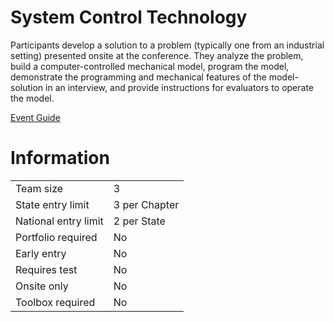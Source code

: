 # System Control Technology

Participants develop a solution to a problem (typically one
from an industrial setting) presented onsite at the conference. They analyze the problem, build a computer-controlled
mechanical model, program the model, demonstrate the
programming and mechanical features of the model-solution
in an interview, and provide instructions for evaluators to
operate the model.

[Event Guide](https://lwsd.sharepoint.com/:b:/r/sites/GR-JHS-TechnologyStudentAssociation-SCA/Shared%20Documents/23-24/Competition/Event%20Guides/HS%20-%20System%20Control%20Technology.pdf)

# Information

|                      |               |
| -------------------- | ------------- |
| Team size            | 3             |
| State entry limit    | 3 per Chapter |
| National entry limit | 2 per State   |
| Portfolio required   | No            |
| Early entry          | No            |
| Requires test        | No            |
| Onsite only          | No            |
| Toolbox required     | No            |

